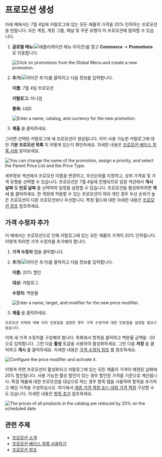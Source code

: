 # 프로모션 생성

아래 예에서는 7월 4일에 카탈로그에 있는 모든 제품의 가격을 20% 인하하는 프로모션을 만듭니다. 모든 계정, 계정 그룹, 채널 및 주문 유형이 이 프로모션에 참여할 수 있습니다.

1. **글로벌 메뉴**(![애플리케이션 메뉴 아이콘](../../images/icon-applications-menu.png))를 열고 **Commerce** &rarr; **Promotions** 로 이동합니다.

   ![Click on promotions from the Global Menu and create a new promotion.](./creating-a-promotion/images/01.png)

1. **추가**(![아이콘 추가](../../images/icon-add.png))를 클릭하고 다음 정보를 입력합니다.

   **이름:** 7월 4일 프로모션

   **카탈로그:** 미니엄

   **통화:** USD

   ![Enter a name, catalog, and currency for the new promotion.](./creating-a-promotion/images/02.png)

1. **제출** 을 클릭하세요.

그러면 선택한 카탈로그에 새 프로모션이 생성됩니다. 이미 사용 가능한 카탈로그에 대한 **기본 프로모션 목록** 이 어떻게 있는지 확인하세요. 자세한 내용은 [프로모션 베이스 목록 사용](./using-the-promotion-base-list.md) 읽어보세요.

![You can change the name of the promotion, assign a priority, and select the Parent Price List and the Price Type.](./creating-a-promotion/images/03.png)

세부정보 섹션에서 프로모션 이름을 변경하고, 우선순위를 지정하고, 상위 가격표 및 가격 유형을 선택할 수 있습니다. 프로모션은 7월 4일에 진행되므로 일정 섹션에서 **게시 날짜** 및 **만료 날짜** 를 선택하여 일정을 설정할 수 있습니다. 프로모션을 활성화하려면 **게시** 를 클릭하세요. 한 계정에 적용할 수 있는 프로모션이 여러 개인 경우 우선 순위가 높은 프로모션이 다른 프로모션보다 우선합니다. 특정 필드에 대한 자세한 내용은 [프로모션 참조](./promotions-reference.md) 참조하세요.

## 가격 수정자 추가

이 예에서는 프로모션으로 인해 카탈로그에 있는 모든 제품의 가격이 20% 인하됩니다. 이렇게 하려면 가격 수정자를 추가해야 합니다.

1. **가격 수정자** 탭을 클릭합니다.

1. **추가**(![아이콘 추가](../../images/icon-add.png))를 클릭하고 다음 정보를 입력합니다.

   **이름:** 20% 할인

   **대상:** 카탈로그

   **수정자:** 백분율

   ![Enter a name, target, and modifier for the new price modifier.](./creating-a-promotion/images/04.png)

1. **제출** 을 클릭하세요.

```{note}
프로모션 자체에 대해 이미 만료일을 설정한 경우 가격 수정자에 대한 만료일을 설정할 필요가 없습니다.
```

이제 새 가격 수정자를 구성해야 합니다. 목록에서 항목을 클릭하고 백분율 금액을 -20으로 입력합니다. 그런 다음 **활성** 토글을 사용하여 활성화하세요. 그런 다음 **저장** 을 클릭하고 **게시** 를 클릭하세요. 자세한 내용은 [가격 수정자 참조](./promotions-reference.md#price-modifiers-reference) 를 참조하세요.

![Configure the price modifier and activate it.](./creating-a-promotion/images/05.png)

이렇게 하면 프로모션이 활성화되고 카탈로그에 있는 모든 제품의 가격이 예정된 날짜에 20% 할인됩니다. 사용 가능한 활성 할인이 있는 경우 할인된 가격을 기준으로 계산됩니다. 특정 제품에 대한 프로모션을 대상으로 하는 경우 항목 탭을 사용하여 항목을 추가하고 해당 가격을 구성하십시오. 여기에서 [계층 가격 책정 또는 대량 가격 책정](./../using-price-tiers.md#bulk-pricing-vs-tier-pricing) 구성할 수도 있습니다. 자세한 내용은 [항목 추가](./using-the-promotion-base-list.md#adding-entries) 참조하세요.

![The prices of all products in the catalog are reduced by 20% on the scheduled date](./creating-a-promotion/images/06.png)

## 관련 주제

* [프로모션 소개](./introduction-to-promotions.md)
* [프로모션 베이스 목록 사용하기](./using-the-promotion-base-list.md)
* [프로모션 참조](./promotions-reference.md)
